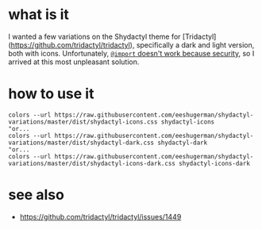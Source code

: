 # what is it
I wanted a few variations on the Shydactyl theme for [Tridactyl]
(https://github.com/tridactyl/tridactyl), specifically a dark and
light version, both with icons. Unfortunately, [`@import` doesn't
work because security](https://github.com/tridactyl/tridactyl/issues/3037),
so I arrived at this most unpleasant solution.

# how to use it
```
colors --url https://raw.githubusercontent.com/eeshugerman/shydactyl-variations/master/dist/shydactyl-icons.css shydactyl-icons
"or...
colors --url https://raw.githubusercontent.com/eeshugerman/shydactyl-variations/master/dist/shydactyl-dark.css shydactyl-dark
"or...
colors --url https://raw.githubusercontent.com/eeshugerman/shydactyl-variations/master/dist/shydactyl-icons-dark.css shydactyl-icons-dark
```

# see also
- https://github.com/tridactyl/tridactyl/issues/1449
